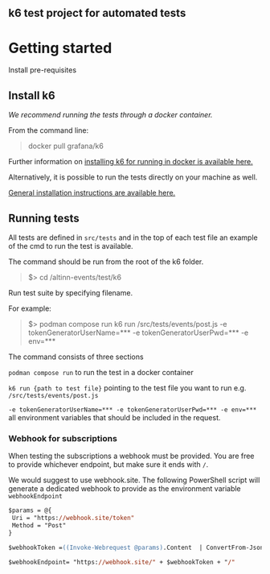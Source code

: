 ## k6 test project for automated tests

# Getting started


Install pre-requisites
## Install k6

*We recommend running the tests through a docker container.*

From the command line:

> docker pull grafana/k6


Further information on [installing k6 for running in docker is available here.](https://k6.io/docs/get-started/installation/#docker)


Alternatively, it is possible to run the tests directly on your machine as well.

[General installation instructions are available here.](https://k6.io/docs/get-started/installation/)


## Running tests

All tests are defined in `src/tests` and in the top of each test file an example of the cmd to run the test is available.

The command should be run from the root of the k6 folder.

>$> cd /altinn-events/test/k6

Run test suite by specifying filename.

For example:

>$> podman compose run k6 run /src/tests/events/post.js -e tokenGeneratorUserName=*** -e tokenGeneratorUserPwd=*** -e env=***

The command consists of three sections

`podman compose run` to run the test in a docker container

`k6 run {path to test file}` pointing to the test file you want to run e.g. `/src/tests/events/post.js`


`-e tokenGeneratorUserName=*** -e tokenGeneratorUserPwd=*** -e env=***` all environment variables that should be included in the request.


### Webhook for subscriptions

When testing the subscriptions a webhook must be provided.
You are free to provide whichever endpoint, but make sure it ends with `/`.

We would suggest to use webhook.site.
The following PowerShell script will generate a dedicated webhook to provide as the environment variable `webhookEndpoint`


```ps
$params = @{
 Uri = "https://webhook.site/token"
 Method = "Post"
}

$webhookToken =((Invoke-Webrequest @params).Content  | ConvertFrom-Json).uuid

$webhookEndpoint= "https://webhook.site/" + $webhookToken + "/"
```
